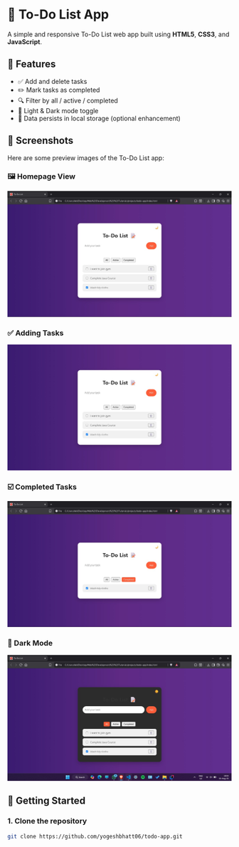 # 📝 To-Do List App

A simple and responsive To-Do List web app built using **HTML5**, **CSS3**, and **JavaScript**.

## 🌟 Features

- ✅ Add and delete tasks
- ✏️ Mark tasks as completed
- 🔍 Filter by all / active / completed
- 🌙 Light & Dark mode toggle
- 💾 Data persists in local storage (optional enhancement)

## 📸 Screenshots

Here are some preview images of the To-Do List app:

### 🖼️ Homepage View

![Screenshot 1](ss1.jpg)

### ✅ Adding Tasks

![Screenshot 2](ss2.jpg)

### ☑️ Completed Tasks

![Screenshot 3](ss3.jpg)

### 🌙 Dark Mode

![Screenshot 4](ss4.jpg)

## 🚀 Getting Started

### 1. Clone the repository

```bash
git clone https://github.com/yogeshbhatt06/todo-app.git
```
